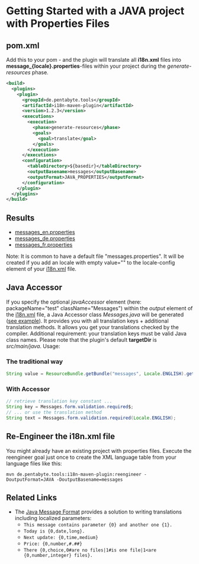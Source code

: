 # Getting Started with a JAVA project with Properties Files

## pom.xml

Add this to your pom - and the plugin will translate all **i18n.xml** files into **message_{locale}.properties**-files within your project during the _generate-resources_ phase.

```xml
<build>
  <plugins>
    <plugin>
      <groupId>de.pentabyte.tools</groupId>
      <artifactId>i18n-maven-plugin</artifactId>
      <version>1.2.3</version>
      <executions>
        <execution>
          <phase>generate-resources</phase>
          <goals>
            <goal>translate</goal>
          </goals>
        </execution>
      </executions>
      <configuration>
        <tableDirectory>${basedir}</tableDirectory>
        <outputBasename>messages</outputBasename>
        <outputFormat>JAVA_PROPERTIES</outputFormat>
      </configuration>
    </plugin>
  </plugins>
</build>
```

## Results

- [messages_en.properties](../src/test/resources/messages_en.properties)
- [messages_de.properties](../src/test/resources/messages_de.properties)
- [messages_fr.properties](../src/test/resources/messages_fr.properties)

Note: It is common to have a default file "messages.properties". It will be created if you add an locale with empty value="" to the locale-config element of your [i18n.xml](../src/test/resources/i18n.xml) file.

## Java Accessor

If you specify the optional _javaAccessor_ element (here: packageName="test" className="Messages") within the _output_ element of the [i18n.xml](../src/test/resources/i18n.xml#L19) file, a Java Accessor class _Messages.java_ will be generated ([see example](../src/main/java/test/Messages.java)). It provides you with all translation keys + additional translation methods. It allows you get your translations checked by the compiler. Additional requirement: your translation keys must be valid Java class names. Please note that the plugin's default **targetDir** is *src/main/java*. Usage:

### The traditional way

```java
String value = ResourceBundle.getBundle("messages", Locale.ENGLISH).getString("form.validation.required");
```

### With Accessor

```java
// retrieve translation key constant ...
String key = Messages.form.validation.required$;
// ... or use the translation method
String text = Messages.form.validation.required(Locale.ENGLISH);
```

## Re-Engineer the i18n.xml file

You might already have an existing project with properties files. Execute the reengineer goal just once to create the XML language table from your language files like this:

```
mvn de.pentabyte.tools:i18n-maven-plugin:reengineer -DoutputFormat=JAVA -DoutputBasename=messages
```

## Related Links

* The [Java Message Format](https://docs.oracle.com/javase/8/docs/api/java/text/MessageFormat.html) provides a solution to writing translations including localized parameters:
    * ``This message contains parameter {0} and another one {1}.``
    * ``Today is {0,date,long}.`` 
    * ``Next update: {0,time,medium}``
    * ``Price: {0,number,#.##}``
    * ``There {0,choice,0#are no files|1#is one file|1<are {0,number,integer} files}.``